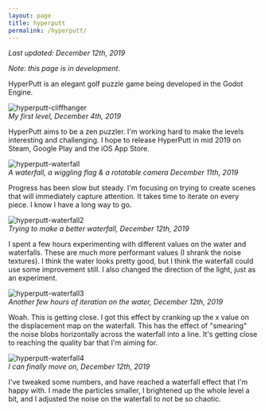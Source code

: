 ```yaml
---
layout: page
title: hyperputt
permalink: /hyperputt/
---
```


_Last updated: December 12th, 2019_

_Note: this page is in development._

HyperPutt is an elegant golf puzzle game being developed in the Godot Engine.

![hyperputt-cliffhanger][cliffhanger]  
_My first level, December 4th, 2019_

HyperPutt aims to be a zen puzzler. I'm working hard to make the levels interesting and challenging. I hope to release HyperPutt in mid 2019 on Steam, Google Play and the iOS App Store.

![hyperputt-waterfall][waterfall]  
_A waterfall, a wiggling flag & a rotatable camera December 11th, 2019_

Progress has been slow but steady. I'm focusing on trying to create scenes that will immediately capture attention. It takes time to iterate on every piece. I know I have a long way to go.  


![hyperputt-waterfall2][waterfall2]  
_Trying to make a better waterfall, December 12th, 2019_

I spent a few hours experimenting with different values on the water and waterfalls. These are much more performant values (I shrank the noise textures). I think the water looks pretty good, but I think the waterfall could use some improvement still. I also changed the direction of the light, just as an experiment.

![hyperputt-waterfall3][waterfall3]  
_Another few hours of iteration on the water, December 12th, 2019_

Woah. This is getting close. I got this effect by cranking up the x value on the displacement map on the waterfall. This has the effect of "smearing" the noise blobs horizontally across the waterfall into a line. It's getting close to reaching the quality bar that I'm aiming for.

![hyperputt-waterfall4][waterfall4]  
_I can finally move on, December 12th, 2019_

I've tweaked some numbers, and have reached a waterfall effect that I'm happy with. I made the particles smaller, I brightened up the whole level a bit, and I adjusted the noise on the waterfall to not be so chaotic.

[cliffhanger]:{{site.baseurl}}/assets/img/hyperput_cliffhanger.gif "HyperPutt Gif"
[waterfall]:{{site.baseurl}}/assets/img/hyperputt_flagwiggle3.gif "HyperPutt Waterfall"
[waterfall2]:{{site.baseurl}}/assets/img/hyperputt_waterfall6.gif "HyperPutt Waterfall2"
[waterfall3]:{{site.baseurl}}/assets/img/hyperputt_waterfall7.gif "HyperPutt Waterfall3"
[waterfall4]:{{site.baseurl}}/assets/img/hyperputt_waterfall10.gif "HyperPutt Waterfall4"